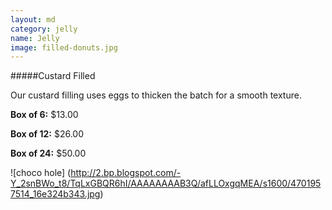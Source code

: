 ```yaml
---
layout: md
category: jelly
name: Jelly
image: filled-donuts.jpg
---
```

#####Custard Filled

Our custard filling uses eggs to thicken the batch for a smooth texture.

**Box of 6:** $13.00

**Box of 12:** $26.00

**Box of 24:** $50.00

![choco hole] (http://2.bp.blogspot.com/-Y_2snBWo_t8/TqLxGBQR6hI/AAAAAAAAB3Q/afLLOxgqMEA/s1600/4701957514_16e324b343.jpg)